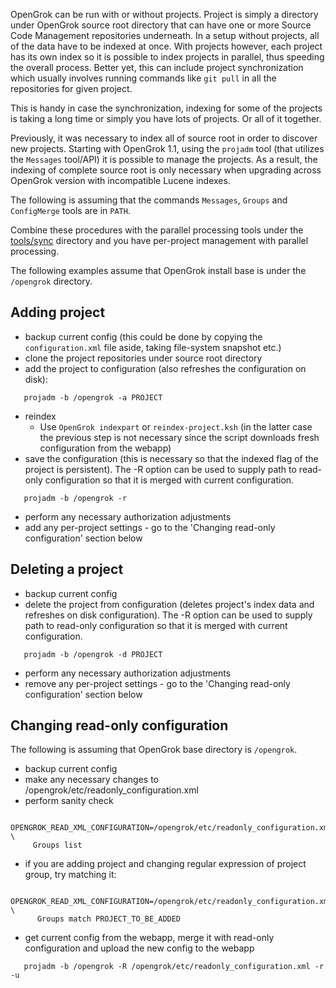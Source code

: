 OpenGrok can be run with or without projects. Project is simply a directory under OpenGrok source root directory that can have one or more Source Code Management repositories underneath. In a setup without projects, all of the data have to be indexed at once. With projects however, each project has its own index so it is possible to index projects in parallel, thus speeding the overall process. Better yet, this can include project synchronization which usually involves running commands like `git pull` in all the repositories for given project.

This is handy in case the synchronization, indexing for some of the projects is taking a long time or simply you have lots of projects. Or all of it together.

Previously, it was necessary to index all of source root in order to discover new projects.
Starting with OpenGrok 1.1, using the `projadm` tool (that utilizes the `Messages` tool/API) it is possible to manage the projects.
As a result, the indexing of complete source root is only necessary when upgrading across OpenGrok version
with incompatible Lucene indexes.

The following is assuming that the commands `Messages`, `Groups` and `ConfigMerge` tools are in `PATH`.

Combine these procedures with the parallel processing tools under the [tools/sync](https://github.com/OpenGrok/OpenGrok/tree/master/tools/sync) directory and you have per-project management with parallel processing.

The following examples assume that OpenGrok install base is under the `/opengrok` directory.

## Adding project

- backup current config (this could be done by copying the `configuration.xml` file aside, taking file-system snapshot etc.)
- clone the project repositories under source root directory
- add the project to configuration (also refreshes the configuration on disk):
```
   projadm -b /opengrok -a PROJECT
```
- reindex
  - Use `OpenGrok indexpart` or `reindex-project.ksh` (in the latter case the previous step is not necessary since the script downloads fresh configuration from the webapp)
- save the configuration (this is necessary so that the indexed flag of the project is persistent). The -R option can be used to supply path to read-only configuration so that it is merged with current configuration.
```
   projadm -b /opengrok -r
```
- perform any necessary authorization adjustments
- add any per-project settings - go to the 'Changing read-only configuration' section below

## Deleting a project

- backup current config
- delete the project from configuration (deletes project's index data and refreshes on disk configuration). The -R option can be used to supply path to read-only configuration so that it is merged with current configuration.
```
   projadm -b /opengrok -d PROJECT
```
- perform any necessary authorization adjustments
- remove any per-project settings - go to the 'Changing read-only configuration' section below

## Changing read-only configuration

The following is assuming that OpenGrok base directory is `/opengrok`.

- backup current config
- make any necessary changes to /opengrok/etc/readonly_configuration.xml
- perform sanity check 
```
  OPENGROK_READ_XML_CONFIGURATION=/opengrok/etc/readonly_configuration.xml \
     Groups list
```
- if you are adding project and changing regular expression of project group, try matching it: 
```
  OPENGROK_READ_XML_CONFIGURATION=/opengrok/etc/readonly_configuration.xml \
      Groups match PROJECT_TO_BE_ADDED
```
- get current config from the webapp, merge it with read-only configuration and upload the new config to the webapp
```
   projadm -b /opengrok -R /opengrok/etc/readonly_configuration.xml -r -u
```